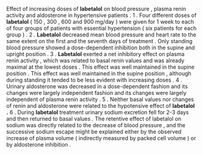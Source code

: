 Effect of increasing doses of **labetalol** on blood pressure , plasma renin activity and aldosterone in hypertensive patients . 1 . Four different doses of **labetalol** ( 150 , 300 , 600 and 900 mg/day ) were given for 1 week to each of four groups of patients with essential hypertension ( six patients for each group ) . 2 . **Labetalol** decreased mean blood pressure and heart rate to the same extent on the first and the seventh days of treatment . Only standing blood pressure showed a dose-dependent inhibition both in the supine and upright position . 3 . **Labetalol** exerted a net inhibitory effect on plasma renin activity , which was related to basal renin values and was already maximal at the lowest doses . This effect was well maintained in the supine position . This effect was well maintained in the supine position , although during standing it tended to be less evident with increasing doses . 4 . Urinary aldosterone was decreased in a dose-dependent fashion and its changes were largely independent fashion and its changes were largely independent of plasma renin activity . 5 . Neither basal values nor changes of renin and aldosterone were related to the hypotensive effect of **labetalol** **.** 6 . During **labetalol** treatment urinary sodium excretion fell for 2-3 days and then returned to basal values . The retentive effect of labetalol on sodium was directly related to the decrease of blood pressure , and the successive sodium escape might be explained either by the observed increase of plasma volume ( indirectly measured by packed cell volume ) or by aldosterone inhibition . 